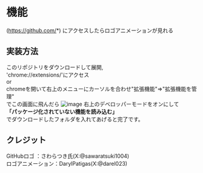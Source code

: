 # 機能
(https://github.com/*)  にアクセスしたらロゴアニメーションが見れる
## 実装方法
このリポジトリをダウンロードして展開,  
'chrome://extensions/'にアクセス  
or  
chromeを開いて右上のメニューにカーソルを合わせ"拡張機能"=>"拡張機能を管理"  
でこの画面に飛んだら
![image](https://github.com/ShiromaYasuyuki/popupchrome/assets/137591287/51cf0e60-a797-4fd8-b680-f331c2f39250)
右上のデベロッパーモードをオンにして  
**「パッケージ化されていない機能を読み込む」**  
でダウンロードしたフォルダを入れてあげると完了です。
## クレジット
GitHubロゴ ：さわらつき氏(X:@sawaratsuki1004)  
ロゴアニメーション：DarylPatigas(X:@darel023)

